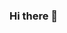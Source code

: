 ### Hi there 👋

<!--
**samarpan-rai/samarpan-rai** is a ✨ _special_ ✨ repository because its `README.md` (this file) appears on your GitHub profile.

Here are some ideas to get you started:

- 🔭 I’m currently working on Data Engineering
- 🌱 I’m currently learning about building micro SAAS
- 👯 I’m looking to collaborate on buiding, testing and bringing ideas to market
- 🤔 I’m looking for help with market reseaarch
- 💬 Ask me about large scale data analysis 
- 📫 How to reach me: samarpan-rai@live.com
- 😄 Pronouns: He/Him
- ⚡ Fun fact: I love weightlifting 
-->
